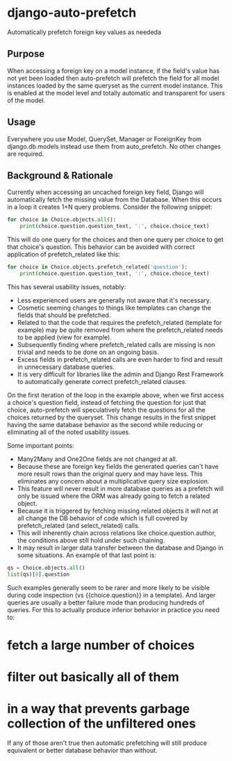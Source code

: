 # django-auto-prefetch
Automatically prefetch foreign key values as neededa

## Purpose

When accessing a foreign key on a model instance, if the field's value has not yet been loaded then auto-prefetch will prefetch the field for all model instances loaded by the same queryset as the current model instance.
This is enabled at the model level and totally automatic and transparent for users of the model.

## Usage

Everywhere you use Model, QuerySet, Manager or ForeignKey from django.db.models instead use them from auto_prefetch. No other changes are required.

## Background & Rationale

Currently when accessing an uncached foreign key field, Django will automatically fetch the missing value from the Database. When this occurs in a loop it creates 1+N query problems. Consider the following snippet:
```python
for choice in Choice.objects.all():
    print(choice.question.question_text, ':', choice.choice_text)
```
This will do one query for the choices and then one query per choice to get that choice's question.
This behavior can be avoided with correct application of prefetch_related like this:
```python
for choice in Choice.objects.prefetch_related('question'):
    print(choice.question.question_text, ':', choice.choice_text)
```
This has several usability issues, notably:
- Less experienced users are generally not aware that it's necessary.
- Cosmetic seeming changes to things like templates can change the fields that should be prefetched.
- Related to that the code that requires the prefetch_related (template for example) may be quite removed from where the prefetch_related needs to be applied (view for example).
- Subsequently finding where prefetch_related calls are missing is non trivial and needs to be done on an ongoing basis.
- Excess fields in prefetch_related calls are even harder to find and result in unnecessary database queries.
- It is very difficult for libraries like the admin and Django Rest Framework to automatically generate correct prefetch_related clauses.

On the first iteration of the loop in the example above, when we first access a choice's question field, instead of fetching the question for just that choice, auto-prefetch will speculatively fetch the questions for all the choices returned by the queryset.
This change results in the first snippet having the same database behavior as the second while reducing or eliminating all of the noted usability issues.

Some important points:
- Many2Many and One2One fields are not changed at all.
- Because these are foreign key fields the generated queries can't have more result rows than the original query and may have less. This eliminates any concern about a multiplicative query size explosion.
- This feature will never result in more database queries as a prefetch will only be issued where the ORM was already going to fetch a related object.
- Because it is triggered by fetching missing related objects it will not at all change the DB behavior of code which is full covered by prefetch_related (and select_related) calls.
- This will inherently chain across relations like choice.question.author, the conditions above still hold under such chaining.
- It may result in larger data transfer between the database and Django in some situations.
An example of that last point is:
```python
qs = Choice.objects.all()
list(qs)[0].question
```
Such examples generally seem to be rarer and more likely to be visible during code inspection (vs {{choice.question}} in a template). And larger queries are usually a better failure mode than producing hundreds of queries.
For this to actually produce inferior behavior in practice you need to:
# fetch a large number of choices
# filter out basically all of them
# in a way that prevents garbage collection of the unfiltered ones
If any of those aren't true then automatic prefetching will still produce equivalent or better database behavior than without.
